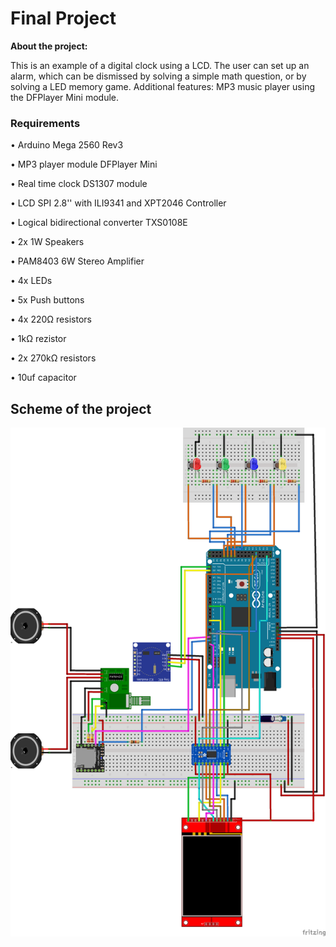 # Final Project
**About the project:**

This is an example of a digital clock using a LCD. The user can set up an alarm, which can be dismissed by solving a simple math question, or by solving a LED memory game. Additional features: MP3 music player using the DFPlayer Mini module.

### Requirements

•	Arduino Mega 2560 Rev3

• MP3 player module DFPlayer Mini

• Real time clock DS1307 module

• LCD SPI  2.8'' with ILI9341 and XPT2046 Controller

• Logical bidirectional converter TXS0108E

• 2x 1W Speakers

• PAM8403 6W Stereo Amplifier

• 4x LEDs

• 5x Push buttons

• 4x 220Ω resistors

• 1kΩ rezistor

• 2x 270kΩ resistors

• 10uf capacitor

## Scheme of the project

![Scheme of the project](https://github.com/DanielM24/Introduction-to-Robotics-Course/blob/master/Final%20project/Digital%20alarm%20clock.png)
